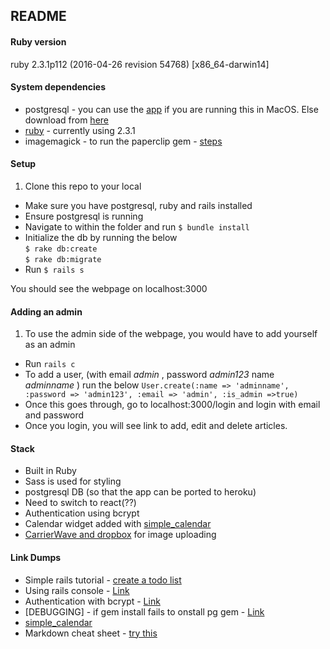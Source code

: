 ## README

#### Ruby version
ruby 2.3.1p112 (2016-04-26 revision 54768) [x86_64-darwin14]

#### System dependencies
* postgresql - you can use the [app](http://postgresapp.com/) if you are running this in MacOS. Else download from [here](https://www.postgresql.org/download/)
* [ruby](https://www.ruby-lang.org/en/documentation/installation/) - currently using 2.3.1
* imagemagick - to run the paperclip gem - [steps](https://github.com/thoughtbot/paperclip#image-processor)

#### Setup
1. Clone this repo to your local
* Make sure you have postgresql, ruby and rails installed
* Ensure postgresql is running
* Navigate to within the folder and run `$ bundle install`
* Initialize the db by running the below
  <br>
  `$ rake db:create`
  <br>
  `$ rake db:migrate`
* Run `$ rails s`

You should see the webpage on localhost:3000

#### Adding an admin
1. To use the admin side of the webpage, you would have to add yourself as an admin
* Run `rails c`
* To add a user, (with email *admin* , password *admin123* name *adminname* ) run the below
`User.create(:name => 'adminname', :password => 'admin123', :email => 'admin', :is_admin =>true)`
* Once this goes through, go to localhost:3000/login and login with email and password
* Once you login, you will see link to add, edit and delete articles.

#### Stack
* Built in Ruby
* Sass is used for styling
* postgresql DB (so that the app can be ported to heroku)
* Need to switch to react(??)
* Authentication using bcrypt
* Calendar widget added with [simple_calendar](https://github.com/excid3/simple_calendar)
* [CarrierWave and dropbox](https://github.com/robin850/carrierwave-dropbox) for image uploading 

#### Link Dumps
* Simple rails tutorial - [create a todo list](http://masteruby.github.io/weekly-rails/2014/03/22/how-to-create-todo-list-app-static-pages.html#.V6OsJNArJE7)
* Using rails console - [Link](http://www.giantflyingsaucer.com/blog/?p=1891)
* Authentication with bcrypt - [Link](https://gist.github.com/thebucknerlife/10090014)
* [DEBUGGING] - if gem install fails to onstall pg gem - [Link](http://stackoverflow.com/questions/19262312/installing-pg-gem-on-os-x-failure-to-build-native-extension)
* [simple_calendar](https://github.com/excid3/simple_calendar)
* Markdown cheat sheet - [try this](https://github.com/adam-p/markdown-here/wiki/Markdown-Cheatsheet)
